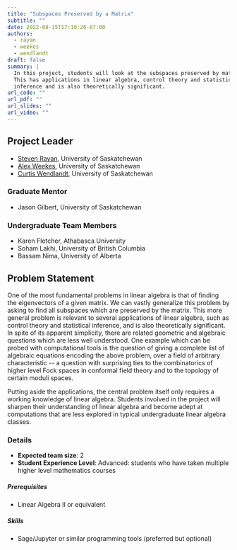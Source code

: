 ```yaml
---
title: "Subspaces Preserved by a Matrix"
subtitle: ""
date: 2022-08-15T17:10:20-07:00
authors:
  - rayan
  - weekes
  - wendlandt
draft: false
summary: |
  In this project, students will look at the subspaces preserved by matrices.
  This has applications in linear algebra, control theory and statistical
  inference and is also theoretically significant.
url_code: ""
url_pdf: ""
url_slides: ""
url_video: ""
---
```


## Project Leader
  * [Steven Rayan](/authors/rayan/), University of Saskatchewan
  * [Alex Weekes](/authors/weekes/), University of Saskatchewan
  * [Curtis Wendlandt](/authors/wendlandt/), University of Saskatchewan

### Graduate Mentor
  * Jason Gilbert, University of Saskatchewan

### Undergraduate Team Members
  * Karen Fletcher, Athabasca University
  * Soham Lakhi, University of British Columbia
  * Bassam Nima, University of Alberta

## Problem Statement

One of the most fundamental problems in linear algebra is that of finding the
eigenvectors of a given matrix. We can vastly generalize this problem by asking
to find all subspaces which are preserved by the matrix. This more general
problem is relevant to several applications of linear algebra, such as control
theory and statistical inference, and is also theoretically significant. In
spite of its apparent simplicity, there are related geometric and algebraic
questions which are less well understood. One example which can be probed with
computational tools is the question of giving a complete list of algebraic
equations encoding the above problem, over a field of arbitrary characteristic
-- a question with surprising ties to the combinatorics of higher level Fock
spaces in conformal field theory and to the topology of certain moduli spaces.

Putting aside the applications, the central problem itself only requires a
working knowledge of linear algebra. Students involved in the project will
sharpen their understanding of linear algebra and become adept at computations
that are less explored in typical undergraduate linear algebra classes.

### Details
  * **Expected team size**: 2
  * **Student Experience Level**: Advanced: students who have taken multiple
    higher level mathematics courses
##### Prerequisites
  * Linear Algebra II or equivalent
##### Skills
  * Sage/Jupyter or similar programming tools (preferred but optional)
